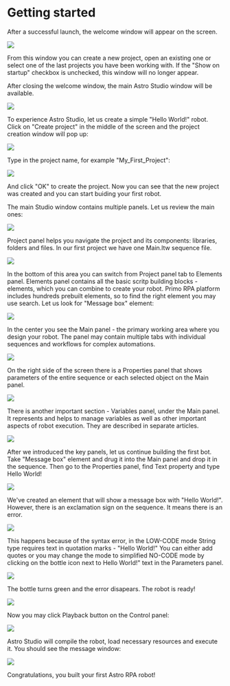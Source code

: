 # Getting started

After a successful launch, the welcome window will appear on the screen.

![](<../.gitbook/assets/Astro_Studio_Install_13.png>)

From this window you can create a new project, open an existing one or select one of the last projects you have been working with. 
If the "Show on startup" checkbox is unchecked, this window will no longer appear.

After closing the welcome window, the main Astro Studio window will be available.

![](<../.gitbook/assets/Astro_Studio_Install_14.png>)

To experience Astro Studio, let us create a simple "Hello World!" robot. 
Click on "Create project" in the middle of the screen and the project creation window will pop up: 

![](<../.gitbook/assets/Getting_Started_1.png>)

Type in the project name, for example "My_First_Project":

![](<../.gitbook/assets/Getting_Started_2.png>)

And click "OK" to create the project.
Now you can see that the new project was created and you can start buiding your first robot. 

The main Studio window contains multiple panels. Let us review the main ones: 

![](<../.gitbook/assets/Getting_Started_3.png>)

Project panel helps you navigate the project and its components: libraries, folders and files. 
In our first project we have one Main.ltw sequence file. 

![](<../.gitbook/assets/Project_Panel.png>)

In the bottom of this area you can switch from Project panel tab to Elements panel. 
Elements panel contains all the basic scritp building blocks - elements, which you can combine to create your robot. Primo RPA platform includes hundreds prebuilt elements, so to find the right element you may use search. Let us look for "Message box" element:

![](<../.gitbook/assets/Getting_Started_4.png>)

In the center you see the Main panel - the primary working area where you design your robot. 
The panel may contain multiple tabs with individual sequences and workflows for complex automations. 

![](<../.gitbook/assets/Main_Panel.png>)

On the right side of the screen there is a Properties panel that shows parameters of the entire sequence or each selected object on the Main panel. 

![](<../.gitbook/assets/Properties_Panel.png>)

There is another important section - Variables panel, under the Main panel. It represents and helps to manage variables as well as other important aspects of robot execution. They are described in separate articles. 

![](<../.gitbook/assets/Arguments_Panel.png>)

After we introduced the key panels, let us continue building the first bot. 
Take "Message box" element and drug it into the Main panel and drop it in the sequence. 
Then go to the Properties panel, find Text property and type Hello World! 

![](<../.gitbook/assets/Getting_Started_5.png>)

We've created an element that will show a message box with "Hello World!". However, there is an exclamation sign on the sequence. It means there is an error. 

![](<../.gitbook/assets/Getting_Started_12.png>)

This happens because of the syntax error, in the LOW-CODE mode String type requires text in quotation marks - "Hello World!" You can either add quotes or you may change the mode to simplified NO-CODE mode by clicking on the bottle icon next to Hello World!" text in the Parameters panel. 

![](<../.gitbook/assets/Getting_Started_7.png>)

The bottle turns green and the error disapears. The robot is ready!  

![](<../.gitbook/assets/Getting_Started_8.png>)

Now you may click Playback button on the Control panel:

![](<../.gitbook/assets/Getting_Started_9.png>)

Astro Studio will compile the robot, load necessary resources and execute it. You should see the message window: 

![](<../.gitbook/assets/Getting_Started_10.png>)

Congratulations, you built your first Astro RPA robot! 

